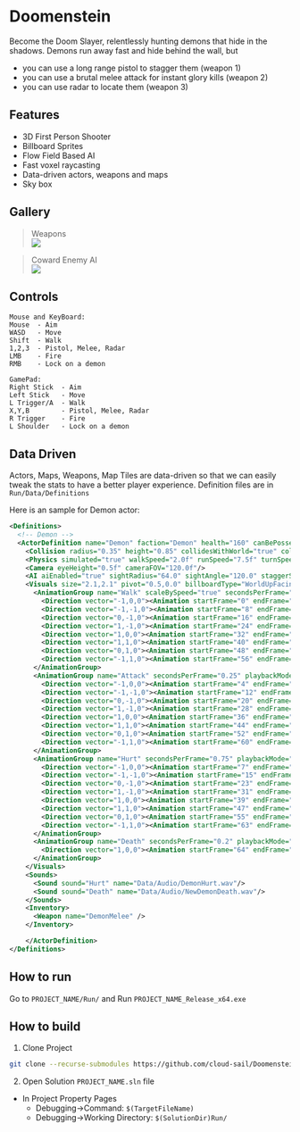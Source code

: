 # Doomenstein
Become the Doom Slayer, relentlessly hunting demons that hide in the shadows. 
Demons run away fast and hide behind the wall, but
- you can use a long range pistol to stagger them (weapon 1)
- you can use a brutal melee attack for instant glory kills (weapon 2)
- you can use radar to locate them (weapon 3)

## Features
- 3D First Person Shooter
- Billboard Sprites
- Flow Field Based AI
- Fast voxel raycasting
- Data-driven actors, weapons and maps
- Sky box

## Gallery
> Weapons   
> ![](Docs/weapon.gif)

> Coward Enemy AI  
> ![](Docs/ai.gif)

## Controls
```
Mouse and KeyBoard:  
Mouse  - Aim  
WASD   - Move  
Shift  - Walk  
1,2,3  - Pistol, Melee, Radar  
LMB    - Fire  
RMB    - Lock on a demon  
  
GamePad:  
Right Stick  - Aim  
Left Stick   - Move  
L Trigger/A  - Walk  
X,Y,B        - Pistol, Melee, Radar  
R Trigger    - Fire  
L Shoulder   - Lock on a demon  
```

## Data Driven
Actors, Maps, Weapons, Map Tiles are data-driven so that we can easily tweak the stats to have a better player experience.
Definition files are in `Run/Data/Definitions`

Here is an sample for Demon actor:
```xml
<Definitions>
  <!-- Demon -->
  <ActorDefinition name="Demon" faction="Demon" health="160" canBePossessed="true" corpseLifetime="1.15" visible="true">
    <Collision radius="0.35" height="0.85" collidesWithWorld="true" collidesWithActors="true"/>
    <Physics simulated="true" walkSpeed="2.0f" runSpeed="7.5f" turnSpeed="360.0f" drag="9.0f"/>
    <Camera eyeHeight="0.5f" cameraFOV="120.0f"/>
    <AI aiEnabled="true" sightRadius="64.0" sightAngle="120.0" staggerSeconds="3.0" staggerDamageThreshold="40.0"/>
    <Visuals size="2.1,2.1" pivot="0.5,0.0" billboardType="WorldUpFacing" renderLit="true" renderRounded="true" shader="Data/Shaders/Diffuse" spriteSheet="Data/Images/Actor_Pinky_8x9.png" cellCount="8,9">
      <AnimationGroup name="Walk" scaleBySpeed="true" secondsPerFrame="0.25" playbackMode="Loop">
        <Direction vector="-1,0,0"><Animation startFrame="0" endFrame="3"/></Direction>
        <Direction vector="-1,-1,0"><Animation startFrame="8" endFrame="11"/></Direction>
        <Direction vector="0,-1,0"><Animation startFrame="16" endFrame="19"/></Direction>
        <Direction vector="1,-1,0"><Animation startFrame="24" endFrame="27"/></Direction>
        <Direction vector="1,0,0"><Animation startFrame="32" endFrame="35"/></Direction>
        <Direction vector="1,1,0"><Animation startFrame="40" endFrame="43"/></Direction>
        <Direction vector="0,1,0"><Animation startFrame="48" endFrame="51"/></Direction>
        <Direction vector="-1,1,0"><Animation startFrame="56" endFrame="59"/></Direction>
      </AnimationGroup>
      <AnimationGroup name="Attack" secondsPerFrame="0.25" playbackMode="Once">
        <Direction vector="-1,0,0"><Animation startFrame="4" endFrame="6"/></Direction>
        <Direction vector="-1,-1,0"><Animation startFrame="12" endFrame="14"/></Direction>
        <Direction vector="0,-1,0"><Animation startFrame="20" endFrame="22"/></Direction>
        <Direction vector="1,-1,0"><Animation startFrame="28" endFrame="30"/></Direction>
        <Direction vector="1,0,0"><Animation startFrame="36" endFrame="38"/></Direction>
        <Direction vector="1,1,0"><Animation startFrame="44" endFrame="46"/></Direction>
        <Direction vector="0,1,0"><Animation startFrame="52" endFrame="54"/></Direction>
        <Direction vector="-1,1,0"><Animation startFrame="60" endFrame="62"/></Direction>
      </AnimationGroup>
      <AnimationGroup name="Hurt" secondsPerFrame="0.75" playbackMode="Once">
        <Direction vector="-1,0,0"><Animation startFrame="7" endFrame="7"/></Direction>
        <Direction vector="-1,-1,0"><Animation startFrame="15" endFrame="15"/></Direction>
        <Direction vector="0,-1,0"><Animation startFrame="23" endFrame="23"/></Direction>
        <Direction vector="1,-1,0"><Animation startFrame="31" endFrame="31"/></Direction>
        <Direction vector="1,0,0"><Animation startFrame="39" endFrame="39"/></Direction>
        <Direction vector="1,1,0"><Animation startFrame="47" endFrame="47"/></Direction>
        <Direction vector="0,1,0"><Animation startFrame="55" endFrame="55"/></Direction>
        <Direction vector="-1,1,0"><Animation startFrame="63" endFrame="63"/></Direction>
      </AnimationGroup>
      <AnimationGroup name="Death" secondsPerFrame="0.2" playbackMode="Once">
        <Direction vector="1,0,0"><Animation startFrame="64" endFrame="69"/></Direction>
      </AnimationGroup>
    </Visuals>
    <Sounds>
      <Sound sound="Hurt" name="Data/Audio/DemonHurt.wav"/>
      <Sound sound="Death" name="Data/Audio/NewDemonDeath.wav"/>
    </Sounds>
    <Inventory>
      <Weapon name="DemonMelee" />
    </Inventory>

    </ActorDefinition>
</Definitions>
```
## How to run
Go to `PROJECT_NAME/Run/` and Run `PROJECT_NAME_Release_x64.exe`

## How to build
1. Clone Project
```bash
git clone --recurse-submodules https://github.com/cloud-sail/Doomenstein.git
```
2. Open Solution `PROJECT_NAME.sln` file
- In Project Property Pages
  - Debugging->Command: `$(TargetFileName)`
  - Debugging->Working Directory: `$(SolutionDir)Run/`

